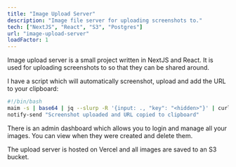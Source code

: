```yaml
---
title: "Image Upload Server"
description: "Image file server for uploading screenshots to."
tech: ["NextJS", "React", "S3", "Postgres"]
url: "image-upload-server"
loadFactor: 1
---
```


Image upload server is a small project written in NextJS and React.
It is used for uploading screenshots to so that they can be shared
around.

I have a script which will automatically screenshot, upload
and add the URL to your clipboard:

```bash
#!/bin/bash
maim -s | base64 | jq --slurp -R '{input: ., "key": "<hidden>"}' | curl -X POST -d @- https://i.jackhumes.com/api/v1/screenshot | jq -r '.url' | xclip -selection clipboard
notify-send "Screenshot uploaded and URL copied to clipboard"
```

There is an admin dashboard which allows you to login and manage
all your images. You can view when they were created and delete them.

The upload server is hosted on Vercel and all images are
saved to an S3 bucket.
